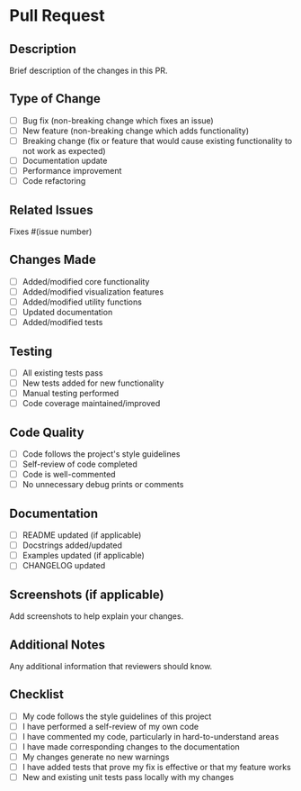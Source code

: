 # Pull Request

## Description
Brief description of the changes in this PR.

## Type of Change
- [ ] Bug fix (non-breaking change which fixes an issue)
- [ ] New feature (non-breaking change which adds functionality)
- [ ] Breaking change (fix or feature that would cause existing functionality to not work as expected)
- [ ] Documentation update
- [ ] Performance improvement
- [ ] Code refactoring

## Related Issues
Fixes #(issue number)

## Changes Made
- [ ] Added/modified core functionality
- [ ] Added/modified visualization features
- [ ] Added/modified utility functions
- [ ] Updated documentation
- [ ] Added/modified tests

## Testing
- [ ] All existing tests pass
- [ ] New tests added for new functionality
- [ ] Manual testing performed
- [ ] Code coverage maintained/improved

## Code Quality
- [ ] Code follows the project's style guidelines
- [ ] Self-review of code completed
- [ ] Code is well-commented
- [ ] No unnecessary debug prints or comments

## Documentation
- [ ] README updated (if applicable)
- [ ] Docstrings added/updated
- [ ] Examples updated (if applicable)
- [ ] CHANGELOG updated

## Screenshots (if applicable)
Add screenshots to help explain your changes.

## Additional Notes
Any additional information that reviewers should know.

## Checklist
- [ ] My code follows the style guidelines of this project
- [ ] I have performed a self-review of my own code
- [ ] I have commented my code, particularly in hard-to-understand areas
- [ ] I have made corresponding changes to the documentation
- [ ] My changes generate no new warnings
- [ ] I have added tests that prove my fix is effective or that my feature works
- [ ] New and existing unit tests pass locally with my changes